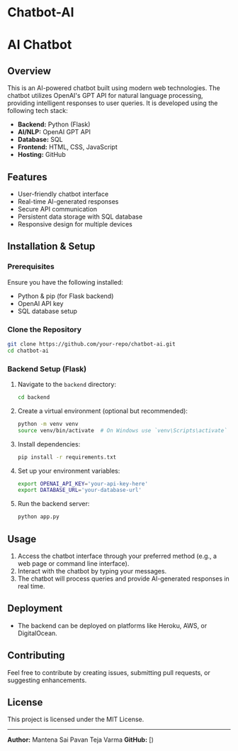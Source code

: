 # Chatbot-AI
# AI Chatbot

## Overview
This is an AI-powered chatbot built using modern web technologies. The chatbot utilizes OpenAI's GPT API for natural language processing, providing intelligent responses to user queries. It is developed using the following tech stack:

- **Backend:** Python (Flask)
- **AI/NLP:** OpenAI GPT API
- **Database:** SQL
- **Frontend:** HTML, CSS, JavaScript
- **Hosting:** GitHub

## Features
- User-friendly chatbot interface
- Real-time AI-generated responses
- Secure API communication
- Persistent data storage with SQL database
- Responsive design for multiple devices

## Installation & Setup

### Prerequisites
Ensure you have the following installed:
- Python & pip (for Flask backend)
- OpenAI API key
- SQL database setup

### Clone the Repository
```bash
git clone https://github.com/your-repo/chatbot-ai.git
cd chatbot-ai
```

### Backend Setup (Flask)
1. Navigate to the `backend` directory:
   ```bash
   cd backend
   ```
2. Create a virtual environment (optional but recommended):
   ```bash
   python -m venv venv
   source venv/bin/activate  # On Windows use `venv\Scripts\activate`
   ```
3. Install dependencies:
   ```bash
   pip install -r requirements.txt
   ```
4. Set up your environment variables:
   ```bash
   export OPENAI_API_KEY='your-api-key-here'
   export DATABASE_URL='your-database-url'
   ```
5. Run the backend server:
   ```bash
   python app.py
   ```

## Usage
1. Access the chatbot interface through your preferred method (e.g., a web page or command line interface).
2. Interact with the chatbot by typing your messages.
3. The chatbot will process queries and provide AI-generated responses in real time.

## Deployment
- The backend can be deployed on platforms like Heroku, AWS, or DigitalOcean.

## Contributing
Feel free to contribute by creating issues, submitting pull requests, or suggesting enhancements.

## License
This project is licensed under the MIT License.

---
**Author:** Mantena Sai Pavan Teja Varma 
**GitHub:** [)

